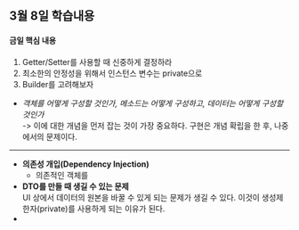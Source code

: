 ## 3월 8일 학습내용
#### 금일 핵심 내용  
1. Getter/Setter를 사용할 때 신중하게 결정하라  
2. 최소한의 안정성을 위해서 인스턴스 변수는 private으로  
3. Builder를 고려해보자  

+ _객체를 어떻게 구성할 것인가, 메소드는 어떻게 구성하고, 데이터는 어떻게 구성할 것인가_  
-> 이에 대한 개념을 먼저 잡는 것이 가장 중요하다.
구현은 개념 확립을 한 후, 나중에서의 문제이다.
---
+ **의존성 개입(Dependency Injection)**
  + 의존적인 객체를 
+ **DTO를 만들 때 생길 수 있는 문제**    
UI 상에서 데이터의 원본을 바꿀 수 있게 되는 문제가 생길 수 있다. 
이것이 생성제한자(private)를 사용하게 되는 이유가 된다.  
+ 
  

